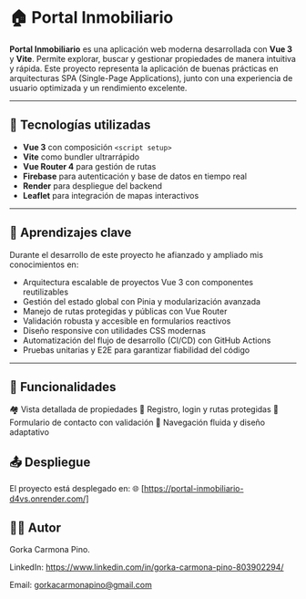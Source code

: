 # 🏠 Portal Inmobiliario

**Portal Inmobiliario** es una aplicación web moderna desarrollada con **Vue 3** y **Vite**. Permite explorar, buscar y gestionar propiedades de manera intuitiva y rápida. Este proyecto representa la aplicación de buenas prácticas en arquitecturas SPA (Single-Page Applications), junto con una experiencia de usuario optimizada y un rendimiento excelente.

---

## 🚀 Tecnologías utilizadas

- **Vue 3** con composición `<script setup>`
- **Vite** como bundler ultrarrápido
- **Vue Router 4** para gestión de rutas
- **Firebase** para autenticación y base de datos en tiempo real
- **Render** para despliegue del backend
- **Leaflet** para integración de mapas interactivos

---

## 🧠 Aprendizajes clave

Durante el desarrollo de este proyecto he afianzado y ampliado mis conocimientos en:

- Arquitectura escalable de proyectos Vue 3 con componentes reutilizables
- Gestión del estado global con Pinia y modularización avanzada
- Manejo de rutas protegidas y públicas con Vue Router
- Validación robusta y accesible en formularios reactivos
- Diseño responsive con utilidades CSS modernas
- Automatización del flujo de desarrollo (CI/CD) con GitHub Actions
- Pruebas unitarias y E2E para garantizar fiabilidad del código

---


## 📌 Funcionalidades
🏘️ Vista detallada de propiedades
🔐 Registro, login y rutas protegidas
🧾 Formulario de contacto con validación
🧭 Navegación fluida y diseño adaptativo

## 📤 Despliegue
El proyecto está desplegado en:
🌐 [https://portal-inmobiliario-d4vs.onrender.com/]

## 🧑‍💻 Autor
Gorka Carmona Pino.

LinkedIn: https://www.linkedin.com/in/gorka-carmona-pino-803902294/

Email: gorkacarmonapino@gmail.com